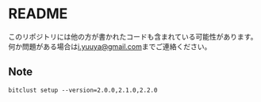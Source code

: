 README
======

このリポジトリには他の方が書かれたコードも含まれている可能性があります。
何か問題がある場合は<i.yuuya@gmail.com>までご連絡ください。

Note
----

```
bitclust setup --version=2.0.0,2.1.0,2.2.0
```
